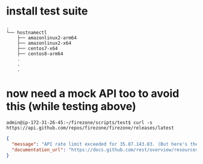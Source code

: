 



# install test suite


```
.
└── hostnamectl
    ├── amazonlinux2-arm64
    ├── amazonlinux2-x64
    ├── centos7-x64
    ├── centos8-arm64
    .
    .
    .
```



# now need a mock API too to avoid this (while testing above)

```
admin@ip-172-31-26-45:~/firezone/scripts/test$ curl -s https://api.github.com/repos/firezone/firezone/releases/latest 
```

```json
{
  "message": "API rate limit exceeded for 35.87.143.83. (But here's the good news: Authenticated requests get a higher rate limit. Check out the documentation for more details.)",
  "documentation_url": "https://docs.github.com/rest/overview/resources-in-the-rest-api#rate-limiting"
}
```

